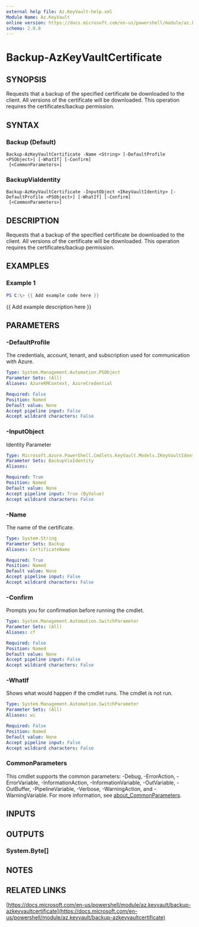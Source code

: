 ```yaml
---
external help file: Az.KeyVault-help.xml
Module Name: Az.KeyVault
online version: https://docs.microsoft.com/en-us/powershell/module/az.keyvault/backup-azkeyvaultcertificate
schema: 2.0.0
---
```


# Backup-AzKeyVaultCertificate

## SYNOPSIS
Requests that a backup of the specified certificate be downloaded to the client.
All versions of the certificate will be downloaded.
This operation requires the certificates/backup permission.

## SYNTAX

### Backup (Default)
```
Backup-AzKeyVaultCertificate -Name <String> [-DefaultProfile <PSObject>] [-WhatIf] [-Confirm]
 [<CommonParameters>]
```

### BackupViaIdentity
```
Backup-AzKeyVaultCertificate -InputObject <IKeyVaultIdentity> [-DefaultProfile <PSObject>] [-WhatIf] [-Confirm]
 [<CommonParameters>]
```

## DESCRIPTION
Requests that a backup of the specified certificate be downloaded to the client.
All versions of the certificate will be downloaded.
This operation requires the certificates/backup permission.

## EXAMPLES

### Example 1
```powershell
PS C:\> {{ Add example code here }}
```

{{ Add example description here }}

## PARAMETERS

### -DefaultProfile
The credentials, account, tenant, and subscription used for communication with Azure.

```yaml
Type: System.Management.Automation.PSObject
Parameter Sets: (All)
Aliases: AzureRMContext, AzureCredential

Required: False
Position: Named
Default value: None
Accept pipeline input: False
Accept wildcard characters: False
```

### -InputObject
Identity Parameter

```yaml
Type: Microsoft.Azure.PowerShell.Cmdlets.KeyVault.Models.IKeyVaultIdentity
Parameter Sets: BackupViaIdentity
Aliases:

Required: True
Position: Named
Default value: None
Accept pipeline input: True (ByValue)
Accept wildcard characters: False
```

### -Name
The name of the certificate.

```yaml
Type: System.String
Parameter Sets: Backup
Aliases: CertificateName

Required: True
Position: Named
Default value: None
Accept pipeline input: False
Accept wildcard characters: False
```

### -Confirm
Prompts you for confirmation before running the cmdlet.

```yaml
Type: System.Management.Automation.SwitchParameter
Parameter Sets: (All)
Aliases: cf

Required: False
Position: Named
Default value: None
Accept pipeline input: False
Accept wildcard characters: False
```

### -WhatIf
Shows what would happen if the cmdlet runs.
The cmdlet is not run.

```yaml
Type: System.Management.Automation.SwitchParameter
Parameter Sets: (All)
Aliases: wi

Required: False
Position: Named
Default value: None
Accept pipeline input: False
Accept wildcard characters: False
```

### CommonParameters
This cmdlet supports the common parameters: -Debug, -ErrorAction, -ErrorVariable, -InformationAction, -InformationVariable, -OutVariable, -OutBuffer, -PipelineVariable, -Verbose, -WarningAction, and -WarningVariable. For more information, see [about_CommonParameters](http://go.microsoft.com/fwlink/?LinkID=113216).

## INPUTS

## OUTPUTS

### System.Byte[]
## NOTES

## RELATED LINKS

[https://docs.microsoft.com/en-us/powershell/module/az.keyvault/backup-azkeyvaultcertificate](https://docs.microsoft.com/en-us/powershell/module/az.keyvault/backup-azkeyvaultcertificate)

